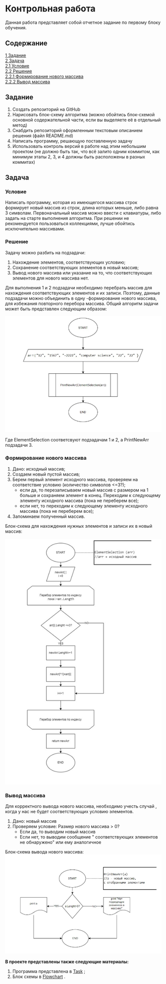 # Контрольная работа
Данная работа представляет собой отчетное задание по первому блоку обучения.
## Содержание 
[ 1 Задание](#задание)  
[ 2 Задача](#задача)  
[2.1 Условие](#условие)  
[2.2 Решение](#решение)  
[2.2.1 Формирование нового массива](#формирование-нового-массива)  
[2.2.2 Вывод массива](#вывод-массива)

## Задание  
1. Создать репозиторий на GitHub
1. Нарисовать блок-схему алгоритма (можно обойтись блок-схемой основной содержательной части, если вы выделяете её в отдельный метод)
2. Снабдить репозиторий оформленным текстовым описанием решения (файл README.md)
4. Написать программу, решающую поставленную задачу
5. Использовать контроль версий в работе над этим небольшим проектом (не должно быть так, что всё залито одним коммитом, как минимум этапы 2, 3, и 4 должны быть расположены в разных коммитах)
## Задача
### Условие
Написать программу, которая из имеющегося массива строк формирует новый массив из строк, длина которых меньше, либо равна 3 символам. Первоначальный массив можно ввести с клавиатуры, либо задать на старте выполнения алгоритма. При решении не рекомендуется пользоваться коллекциями, лучше обойтись исключительно массивами.
### Решение
Задачу можно разбить на подзадачи:
1. Нахождение элементов, соответствующих условию;
2. Сохранение соответствующих элементов в новый массив;
3. Вывод нового массива или указание на то, что соответствующих элементов для нового массива нет.

Для выполнения 1 и 2 подзадачи необходимо перебрать массив для нахождения соответствующих элементов и их записи.  Поэтому, данные подзадачи можно объединить в одну -формирование нового массива, для избежания повторного перебора массива.
Общий алгоритм задачи может быть представлен следующим образом:

![общий алгоритм](/Flowchart/Main.jpg)

Где ElementSelection соответсвуют подзадачам 1 и 2, а PrintNewArr подзадачи 3.

### Формирование нового массива 
1. Дано: исходный массив;
1. Создаем новый пустой массив;
2. Берем первый элемент исходного массива, проверяем на соответствие условию (количество символов <=3?);
    * если да, то перезаписываем новый массив с размером на 1 больше и сохраняем элемент в конец. Переходим к следующему элементу исходного массива (пока не переберем все);
    * если нет, то переходим к следующему элементу исходного массива (пока не переберем все);
2. Запоминаем полученный массив.  

Блок-схема для нахождения нужных элементов и записи их в новый массив:  

![отбор и запись элементов](/Flowchart/ElementSelection1.jpg)
### Вывод массива
Для корректного вывода нового массива, необходимо учесть случай , когда у нас не будет соответствующих условию элементов.
1. Дано:  новый массив
2. Проверяем условие: Размер нового массива > 0?
    * Если да, то выводим новый массив
    * Если нет, то выводим сообщение " соответствующих элементов не обнаружено" или ему аналогичное

Блок-схема вывода нового массива:
![вывод нового массива](/Flowchart/PrintNewArr2.jpg)

**В проекте представлены также следующие материалы:**
1. Программа представлена в [Task](/Task/Program.cs) ;
2. Блок схемы в [Flowchart](/Flowchart/) .
